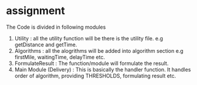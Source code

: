 # assignment

The Code is divided in following modules
1. Utility : all the utility function will be there is the utility file. e.g getDistance and getTime.
2. Algorithms : all the alogrithms will be added into algorithm section e.g firstMile, waitingTime, delayTime etc.
3. FormulateResult : The function/module will formulate the result.
4. Main Module (Delivery) : This is basically the handler function. It handles order of algorithm, providing THRESHOLDS, formulating result etc.
